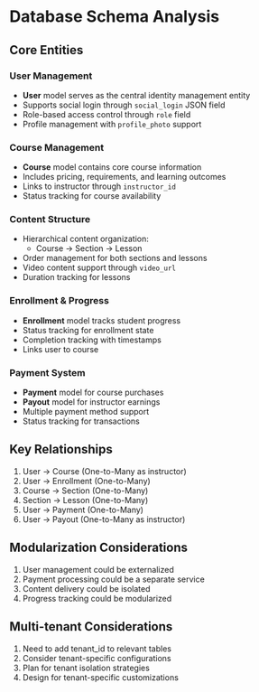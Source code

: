 # Database Schema Analysis

## Core Entities

### User Management
- **User** model serves as the central identity management entity
- Supports social login through `social_login` JSON field
- Role-based access control through `role` field
- Profile management with `profile_photo` support

### Course Management
- **Course** model contains core course information
- Includes pricing, requirements, and learning outcomes
- Links to instructor through `instructor_id`
- Status tracking for course availability

### Content Structure
- Hierarchical content organization:
  - Course → Section → Lesson
- Order management for both sections and lessons
- Video content support through `video_url`
- Duration tracking for lessons

### Enrollment & Progress
- **Enrollment** model tracks student progress
- Status tracking for enrollment state
- Completion tracking with timestamps
- Links user to course

### Payment System
- **Payment** model for course purchases
- **Payout** model for instructor earnings
- Multiple payment method support
- Status tracking for transactions

## Key Relationships
1. User → Course (One-to-Many as instructor)
2. User → Enrollment (One-to-Many)
3. Course → Section (One-to-Many)
4. Section → Lesson (One-to-Many)
5. User → Payment (One-to-Many)
6. User → Payout (One-to-Many as instructor)

## Modularization Considerations
1. User management could be externalized
2. Payment processing could be a separate service
3. Content delivery could be isolated
4. Progress tracking could be modularized

## Multi-tenant Considerations
1. Need to add tenant_id to relevant tables
2. Consider tenant-specific configurations
3. Plan for tenant isolation strategies
4. Design for tenant-specific customizations 